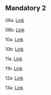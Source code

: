 ## Mandatory 2

08a: [Link](https://github.com/LilNiclas/SoftwareIntegration/tree/main/00._Assignments/08a%20%5BIndividual%5D%20WebRTC%20Example)

08b: [Link](https://github.com/GeoGuessrProject/GeoGuessr-Backend/blob/980cdb37d6945a7493e494a7736c23f8db15f804/documentation/DOCUMENTATION_SETUP.md)

10a: [Link](https://github.com/LilNiclas/SoftwareIntegration/tree/main/00._Assignments/10a%20%5BIndividual%5D%20Document%20A%20Database)

10b: [Link](https://github.com/LilNiclas/SoftwareIntegration/tree/main/00._Assignments/10b%20%5BIndividual%2C%20Pairs%2C%20Group%5D%20Migrate%20from%20One%20Database%20to%20Another)

11a: [Link](https://github.com/LilNiclas/SoftwareIntegration/tree/main/00._Assignments/11a%20%5BIndividual%2CPairs%2CGroup%5D%20Auth%20Integration)

11b: [Link](https://github.com/LilNiclas/SoftwareIntegration/tree/main/00._Assignments/11b%20%5BIndividual%5D%20Integrate%20with%20payment)

12a: [Link](https://github.com/LilNiclas/SoftwareIntegration/tree/main/00._Assignments/12a%20%5BPair%5D%20Expose%20and%20Integrate%20with%20a%20Webhook%20System)

13a: [Link](https://github.com/LilNiclas/SoftwareIntegration/tree/main/00._Assignments/13a%20%5BIndividual%5D%20GraphQL/node_apollo)